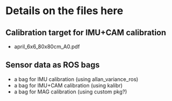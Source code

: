 # Details on the files here

## Calibration target for IMU+CAM calibration
- april_6x6_80x80cm_A0.pdf

## Sensor data as ROS bags

- a bag for IMU calibration (using allan_variance_ros)
- a bag for IMU+CAM calibration (using kalibr)
- a bag for MAG calibration (using custom pkg?)